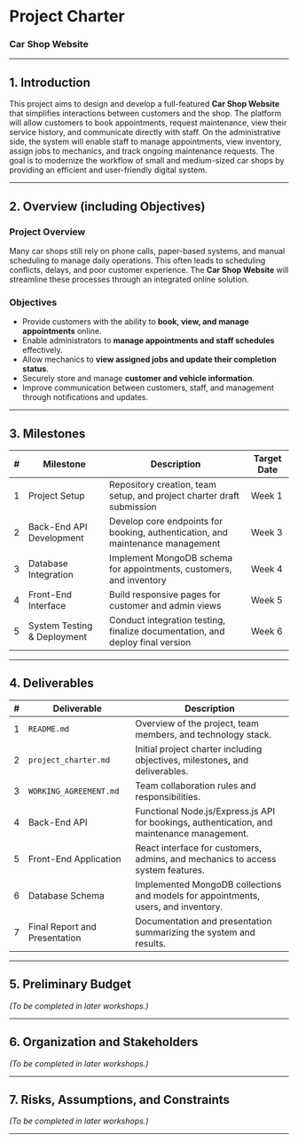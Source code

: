 # Project Charter  
### Car Shop Website  

---

## 1. Introduction  

This project aims to design and develop a full-featured **Car Shop Website** that simplifies interactions between customers and the shop. The platform will allow customers to book appointments, request maintenance, view their service history, and communicate directly with staff. On the administrative side, the system will enable staff to manage appointments, view inventory, assign jobs to mechanics, and track ongoing maintenance requests. The goal is to modernize the workflow of small and medium-sized car shops by providing an efficient and user-friendly digital system.  

---

## 2. Overview (including Objectives)  

### Project Overview  
Many car shops still rely on phone calls, paper-based systems, and manual scheduling to manage daily operations. This often leads to scheduling conflicts, delays, and poor customer experience. The **Car Shop Website** will streamline these processes through an integrated online solution.  

### Objectives  
- Provide customers with the ability to **book, view, and manage appointments** online.  
- Enable administrators to **manage appointments and staff schedules** effectively.  
- Allow mechanics to **view assigned jobs and update their completion status**.  
- Securely store and manage **customer and vehicle information**.  
- Improve communication between customers, staff, and management through notifications and updates.  

---

## 3. Milestones  

| # | Milestone | Description | Target Date |
|---|------------|--------------|--------------|
| 1 | Project Setup | Repository creation, team setup, and project charter draft submission | Week 1 |
| 2 | Back-End API Development | Develop core endpoints for booking, authentication, and maintenance management | Week 3 |
| 3 | Database Integration | Implement MongoDB schema for appointments, customers, and inventory | Week 4 |
| 4 | Front-End Interface | Build responsive pages for customer and admin views | Week 5 |
| 5 | System Testing & Deployment | Conduct integration testing, finalize documentation, and deploy final version | Week 6 |

---

## 4. Deliverables  

| # | Deliverable | Description |
|---|--------------|-------------|
| 1 | `README.md` | Overview of the project, team members, and technology stack. |
| 2 | `project_charter.md` | Initial project charter including objectives, milestones, and deliverables. |
| 3 | `WORKING_AGREEMENT.md` | Team collaboration rules and responsibilities. |
| 4 | Back-End API | Functional Node.js/Express.js API for bookings, authentication, and maintenance management. |
| 5 | Front-End Application | React interface for customers, admins, and mechanics to access system features. |
| 6 | Database Schema | Implemented MongoDB collections and models for appointments, users, and inventory. |
| 7 | Final Report and Presentation | Documentation and presentation summarizing the system and results. |

---

## 5. Preliminary Budget  

*(To be completed in later workshops.)*  

---

## 6. Organization and Stakeholders  

*(To be completed in later workshops.)*  

---

## 7. Risks, Assumptions, and Constraints  

*(To be completed in later workshops.)*  

---
